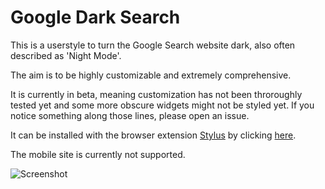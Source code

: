 # Google Dark Search

This is a userstyle to turn the Google Search website dark, also often described as 'Night Mode'.  

The aim is to be highly customizable and extremely comprehensive.

It is currently in beta, meaning customization has not been throroughly tested yet and some more obscure widgets might not be styled yet. If you notice something along those lines, please open an issue.  

It can be installed with the browser extension [Stylus](http://bit.ly/stylus-homepage) by clicking [here](http://bit.ly/google-dark-search-usercss).  

The mobile site is currently not supported.  

![Screenshot](https://raw.githubusercontent.com/hyperfekt/google-dark/master/search/search.jpg)
